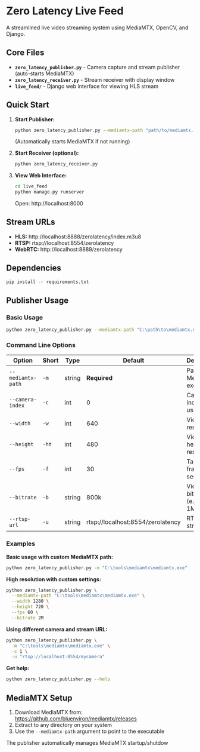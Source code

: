 # Zero Latency Live Feed

A streamlined live video streaming system using MediaMTX, OpenCV, and Django.

## Core Files

- **`zero_latency_publisher.py`** - Camera capture and stream publisher (auto-starts MediaMTX)
- **`zero_latency_receiver.py`** - Stream receiver with display window
- **`live_feed/`** - Django web interface for viewing HLS stream

## Quick Start

1. **Start Publisher:**
   ```bash
   python zero_latency_publisher.py --mediamtx-path "path/to/mediamtx.exe"
   ```
   (Automatically starts MediaMTX if not running)

2. **Start Receiver (optional):**
   ```bash
   python zero_latency_receiver.py
   ```

3. **View Web Interface:**
   ```bash
   cd live_feed
   python manage.py runserver
   ```
   Open: http://localhost:8000

## Stream URLs

- **HLS:** http://localhost:8888/zerolatency/index.m3u8
- **RTSP:** rtsp://localhost:8554/zerolatency  
- **WebRTC:** http://localhost:8889/zerolatency

## Dependencies

```bash
pip install -r requirements.txt
```

## Publisher Usage

### Basic Usage
```bash
python zero_latency_publisher.py --mediamtx-path "C:\path\to\mediamtx.exe"
```

### Command Line Options

| Option | Short | Type | Default | Description |
|--------|-------|------|---------|-------------|
| `--mediamtx-path` | `-m` | string | **Required** | Path to MediaMTX executable |
| `--camera-index` | `-c` | int | 0 | Camera index to use |
| `--width` | `-w` | int | 640 | Video width resolution |
| `--height` | `-ht` | int | 480 | Video height resolution |
| `--fps` | `-f` | int | 30 | Target frames per second |
| `--bitrate` | `-b` | string | 800k | Video bitrate (e.g., 800k, 1M) |
| `--rtsp-url` | `-u` | string | rtsp://localhost:8554/zerolatency | RTSP stream URL |

### Examples

**Basic usage with custom MediaMTX path:**
```bash
python zero_latency_publisher.py -m "C:\tools\mediamtx\mediamtx.exe"
```

**High resolution with custom settings:**
```bash
python zero_latency_publisher.py \
  --mediamtx-path "C:\tools\mediamtx\mediamtx.exe" \
  --width 1280 \
  --height 720 \
  --fps 60 \
  --bitrate 2M
```

**Using different camera and stream URL:**
```bash
python zero_latency_publisher.py \
  -m "C:\tools\mediamtx\mediamtx.exe" \
  -c 1 \
  -u "rtsp://localhost:8554/mycamera"
```

**Get help:**
```bash
python zero_latency_publisher.py --help
```

## MediaMTX Setup

1. Download MediaMTX from: https://github.com/bluenviron/mediamtx/releases
2. Extract to any directory on your system
3. Use the `--mediamtx-path` argument to point to the executable

The publisher automatically manages MediaMTX startup/shutdow